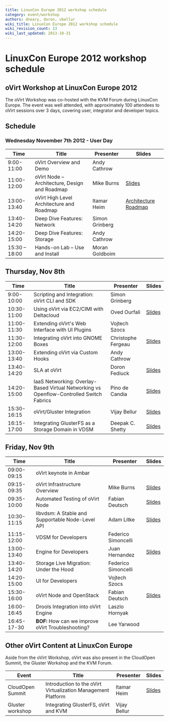 ```yaml
---
title: LinuxCon Europe 2012 workshop schedule
category: event/workshop
authors: dneary, doron, vbellur
wiki_title: LinuxCon Europe 2012 workshop schedule
wiki_revision_count: 13
wiki_last_updated: 2013-10-31
---
```


# LinuxCon Europe 2012 workshop schedule

## oVirt Workshop at LinuxCon Europe 2012

The oVirt Workshop was co-hosted with the KVM Forum during LinuxCon Europe. The event was well attended, with approximately 100 attendees to oVirt sessions over 3 days, covering user, integrator and developer topics.

## Schedule

### Wednesday November 7th 2012 - User Day

| **Time**      | **Title**                                     | **Presenter**  | **Slides**                                                                                                                    |
|---------------|-----------------------------------------------|----------------|-------------------------------------------------------------------------------------------------------------------------------|
| 9:00-11:00    | oVirt Overview and Demo                       | Andy Cathrow   |                                                                                                                               |
| 11:00-12:00   | oVirt Node – Architecture, Design and Roadmap | Mike Burns     | [ Slides](http://resources.ovirt.org/old-site-files/wiki/Ovirt-node-2012-11-07.pdf)                                                                         |
| 13:00-13:40   | oVirt High Level Architecture and Roadmap     | Itamar Heim    | [ Architecture](http://resources.ovirt.org/old-site-files/wiki/Heim-ovirt-arch-barcelona.pdf) [ Roadmap](http://resources.ovirt.org/old-site-files/wiki/Heim-ovirt-roadmap-barcelona.pdf) |
| 13:40-14:20   | Deep Dive Features: Network                   | Simon Grinberg |
| 14:20-15:00   | Deep Dive Features: Storage                   | Andy Cathrow   |
| 15:30 – 18:00 | Hands-on Lab – Use and Install                | Moran Goldboim |

## Thursday, Nov 8th

| **Time**    | **Title**                                                                               | **Presenter**      | **Slides**                                                           |
|-------------|-----------------------------------------------------------------------------------------|--------------------|----------------------------------------------------------------------|
| 9:00-10:00  | Scripting and Integration: oVirt CLI and SDK                                            | Simon Grinberg     |                                                                      |
| 10:30-11:00 | Using oVirt via EC2/CIMI with Deltacloud                                                | Oved Ourfali       | [ Slides](http://resources.ovirt.org/old-site-files/wiki/Ourfali-ovirt-deltacloud-integration.pdf) |
| 11:00-11:30 | Extending oVirt's Web Interface with UI Plugins                                         | Vojtech Szocs      |
| 11:30-12:00 | Integrating oVirt into GNOME Boxes                                                      | Christophe Fergeau | [ Slides](http://resources.ovirt.org/old-site-files/wiki/Fergeau-ovirt-boxes.pdf)                  |
| 13:00-13:40 | Extending oVirt via Custom Hooks                                                        | Andy Cathrow       |
| 13:40-14:20 | SLA at oVirt                                                                            | Doron Fediuck      | [ Slides](http://resources.ovirt.org/old-site-files/wiki/Ovirt-sla-Barcelona-white.pdf.zip)       |
| 14:20-15:00 | IaaS Networking: Overlay-Based Virtual Networking vs Openflow-Controlled Switch Fabrics | Pino de Candia     | [ Slides](http://resources.ovirt.org/old-site-files/wiki/Midokura-ovirt-workshop.pdf)             |
| 15:30-16:15 | oVirt/Gluster Integration                                                               | Vijay Bellur       | [ Slides](http://resources.ovirt.org/old-site-files/wiki/oVirt-Gluster.pdf)                        |
| 16:15-17:00 | Integrating GlusterFS as a Storage Domain in VDSM                                       | Deepak C. Shetty   | [ Slides](http://resources.ovirt.org/old-site-files/wiki/Deepak-ovirt-workshop.pdf)                |

## Friday, Nov 9th

| **Time**    | **Title**                                          | **Presenter**       | **Slides**                                                         |
|-------------|----------------------------------------------------|---------------------|--------------------------------------------------------------------|
| 09:00-09:15 | oVirt keynote in Ambar                             |                     |                                                                    |
| 09:15-09:35 | oVirt Infrastructure Overview                      | Mike Burns          | [ Slides](http://resources.ovirt.org/old-site-files/wiki/Ovirt-infrastructure-2012-11-09.pdf)    |
| 09:35-10:00 | Automated Testing of oVirt Node                    | Fabian Deutsch      | [ Slides](http://resources.ovirt.org/old-site-files/wiki/Deutsch-node-test-automation.pdf)       |
| 10:30-11:15 | libvdsm: A Stable and Supportable Node-Level API   | Adam Litke          | [ Slides](http://resources.ovirt.org/old-site-files/wiki/Litke-libvdsm.pdf)                      |
| 11:15-12:00 | VDSM for Developers                                | Federico Simoncelli |
| 13:00-13:40 | Engine for Developers                              | Juan Hernandez      | [ Slides](http://resources.ovirt.org/old-site-files/wiki/Ovirt-engine-core.odp)                 |
| 13:40-14:20 | Storage Live Migration: Under the Hood             | Federico Simoncelli |
| 14:20-15:00 | UI for Developers                                  | Vojtech Szocs       |
| 15:30-16:00 | oVirt Node and OpenStack                           | Fabian Deutsch      | [ Slides](http://resources.ovirt.org/old-site-files/wiki/Deutsch-node-openstack-integration.pdf) |
| 16:00-16:45 | Drools Integration into oVirt Engine               | Laszlo Hornyak      |
| 16:45-17-30 | **BOF:** How can we improve oVirt Troubleshooting? | Lee Yarwood         |

## Other oVirt Content at LinuxCon Europe

Aside from the oVirt Workshop, oVirt was also present in the CloudOpen Summit, the Gluster Workshop and the KVM Forum.

| **Event**        | **Title**                                                    | **Presenter** | **Slides**                                                 |
|------------------|--------------------------------------------------------------|---------------|------------------------------------------------------------|
| CloudOpen Summit | Introduction to the oVirt Virtualization Management Platform | Itamar Heim   | [ Slides](http://resources.ovirt.org/old-site-files/wiki/Heim-ovirt-intro-barcelona.pdf) |
| Gluster workshop | Integrating GlusterFS, oVirt and KVM                         | Vijay Bellur  |
